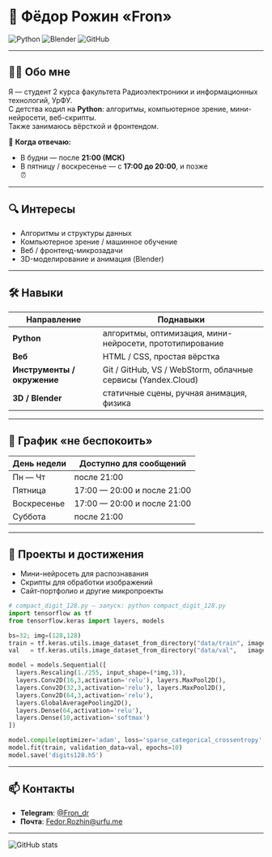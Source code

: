 # 👋 Фёдор  Рожин «Fron»
![Python](https://img.shields.io/badge/python-3.11-blue?logo=python)  ![Blender](https://img.shields.io/badge/Blender-000000?logo=blender&logoColor=F5792A)  ![GitHub](https://img.shields.io/badge/GitHub-181717?logo=github&logoColor=white)

---

## 🧑‍💻 Обо мне  
Я — студент 2 курса факультета Радиоэлектроники и информационных технологий, УрФУ.  
С детства кодил на **Python**: алгоритмы, компьютерное зрение, мини-нейросети, веб-скрипты.  
Также занимаюсь вёрсткой и фронтендом.

📌 **Когда отвечаю:**  
- В будни — после **21:00 (МСК)**  
- В пятницу / воскресенье — с **17:00 до 20:00**, и позже  
⏰

---

## 🔍 Интересы  
- Алгоритмы и структуры данных  
- Компьютерное зрение / машинное обучение  
- Веб / фронтенд-микрозадачи  
- 3D-моделирование и анимация (Blender)

---

## 🛠 Навыки

| Направление | Поднавыки |
|-------------|------------|
| **Python** | алгоритмы, оптимизация, мини-нейросети, прототипирование |
| **Веб** | HTML / CSS, простая вёрстка |
| **Инструменты / окружение** | Git / GitHub, VS / WebStorm, облачные сервисы (Yandex.Cloud) |
| **3D / Blender** | статичные сцены, ручная анимация, физика |

---

## 📆 График «не беспокоить»

| День недели | Доступно для сообщений |
|-------------|--------------------------|
| Пн — Чт      | после 21:00               |
| Пятница      | 17:00 — 20:00 и после 21:00 |
| Воскресенье  | 17:00 — 20:00 и после 21:00 |
| Суббота      | после 21:00               |

---

## 🚀 Проекты и достижения  
- Мини-нейросеть для распознавания  
- Скрипты для обработки изображений  
- Сайт-портфолио и другие микропроекты 
```python
# compact_digit_128.py — запуск: python compact_digit_128.py
import tensorflow as tf
from tensorflow.keras import layers, models

bs=32; img=(128,128)
train = tf.keras.utils.image_dataset_from_directory("data/train", image_size=img, batch_size=bs)
val   = tf.keras.utils.image_dataset_from_directory("data/val",   image_size=img, batch_size=bs)

model = models.Sequential([
  layers.Rescaling(1./255, input_shape=(*img,3)),
  layers.Conv2D(16,3,activation='relu'), layers.MaxPool2D(),
  layers.Conv2D(32,3,activation='relu'), layers.MaxPool2D(),
  layers.Conv2D(64,3,activation='relu'),
  layers.GlobalAveragePooling2D(),
  layers.Dense(64,activation='relu'),
  layers.Dense(10,activation='softmax')
])

model.compile(optimizer='adam', loss='sparse_categorical_crossentropy', metrics=['acc'])
model.fit(train, validation_data=val, epochs=10)
model.save('digits128.h5')

```
---

## 📫 Контакты  
- **Telegram**: [@Fron_dr](https://t.me/Fron_dr)  
- **Почта**: Fedor.Rozhin@urfu.me  

---

![GitHub stats](https://github-readme-stats.vercel.app/api?username=Fron4ick&show_icons=true&theme=dark)


